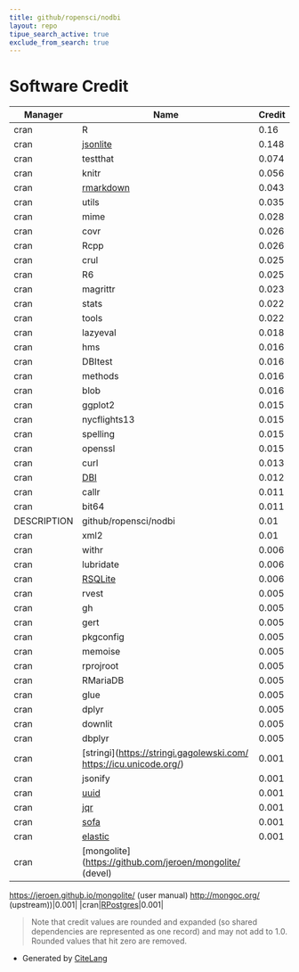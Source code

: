 ```yaml
---
title: github/ropensci/nodbi
layout: repo
tipue_search_active: true
exclude_from_search: true
---
```

# Software Credit

|Manager|Name|Credit|
|-------|----|------|
|cran|R|0.16|
|cran|[jsonlite](https://arxiv.org/abs/1403.2805 (paper))|0.148|
|cran|testthat|0.074|
|cran|knitr|0.056|
|cran|[rmarkdown](https://github.com/rstudio/rmarkdown)|0.043|
|cran|utils|0.035|
|cran|mime|0.028|
|cran|covr|0.026|
|cran|Rcpp|0.026|
|cran|crul|0.025|
|cran|R6|0.025|
|cran|magrittr|0.023|
|cran|stats|0.022|
|cran|tools|0.022|
|cran|lazyeval|0.018|
|cran|hms|0.016|
|cran|DBItest|0.016|
|cran|methods|0.016|
|cran|blob|0.016|
|cran|ggplot2|0.015|
|cran|nycflights13|0.015|
|cran|spelling|0.015|
|cran|openssl|0.015|
|cran|curl|0.013|
|cran|[DBI](https://dbi.r-dbi.org)|0.012|
|cran|callr|0.011|
|cran|bit64|0.011|
|DESCRIPTION|github/ropensci/nodbi|0.01|
|cran|xml2|0.01|
|cran|withr|0.006|
|cran|lubridate|0.006|
|cran|[RSQLite](https://rsqlite.r-dbi.org)|0.006|
|cran|rvest|0.005|
|cran|gh|0.005|
|cran|gert|0.005|
|cran|pkgconfig|0.005|
|cran|memoise|0.005|
|cran|rprojroot|0.005|
|cran|RMariaDB|0.005|
|cran|glue|0.005|
|cran|dplyr|0.005|
|cran|downlit|0.005|
|cran|dbplyr|0.005|
|cran|[stringi](https://stringi.gagolewski.com/ https://icu.unicode.org/)|0.001|
|cran|jsonify|0.001|
|cran|[uuid](http://www.rforge.net/uuid)|0.001|
|cran|[jqr](https://docs.ropensci.org/jqr/ (docs))|0.001|
|cran|[sofa](https://github.com/ropensci/sofa)|0.001|
|cran|[elastic](https://docs.ropensci.org/elastic (website))|0.001|
|cran|[mongolite](https://github.com/jeroen/mongolite/ (devel)
https://jeroen.github.io/mongolite/ (user manual)
http://mongoc.org/ (upstream))|0.001|
|cran|[RPostgres](https://rpostgres.r-dbi.org)|0.001|


> Note that credit values are rounded and expanded (so shared dependencies are represented as one record) and may not add to 1.0. Rounded values that hit zero are removed.


- Generated by [CiteLang](https://github.com/vsoch/citelang)
